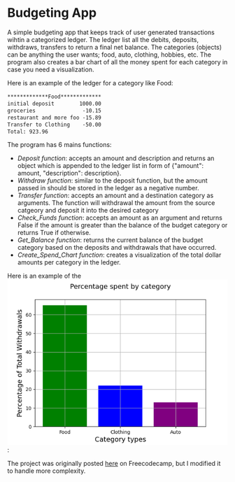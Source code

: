 # Budgeting App 

A  simple budgeting app that keeps track of user generated transactions wihtin a categorized ledger. The ledger list all the debits, deposits, withdraws, transfers to return a final net balance. The categories (objects) can be anything the user wants; food, auto, clothing, hobbies, etc. The program also creates a bar chart of all the money spent for each category in case you need a visualization. 

 Here is an example of the ledger for a category like Food: 
```
*************Food*************
initial deposit        1000.00
groceries               -10.15
restaurant and more foo -15.89
Transfer to Clothing    -50.00
Total: 923.96
```

The program has 6 mains functions: 
- *Deposit function*: accepts an amount and description and returns an object which is appended to the ledger list in form of {"amount": amount, "description": description}. 
- *Withdraw function*: similar to the deposit function, but the amount passed in should be stored in the ledger as a negative number.
- *Transfer function*: accepts an amount and a destination category as arguments. The function will withdrawal the amount from the source catgeory and deposit it into the desired category
- *Check_Funds function*: accepts an amount as an argument and returns False if the amount is greater than the balance of the budget category or returns True if otherwise.
- *Get_Balance function*: returns the current balance of the budget category based on the deposits and withdrawals that have occurred. 
- *Create_Spend_Chart function*: creates a visualization of the total dollar amounts per category in the ledger. 

Here is an example of the ![Create_spend_chart bar chart](chart_visuals.png):

        
The project was originally posted [here](https://www.freecodecamp.org/learn/scientific-computing-with-python/scientific-computing-with-python-projects/budget-app) on Freecodecamp, but I modified it to handle more complexity.  
